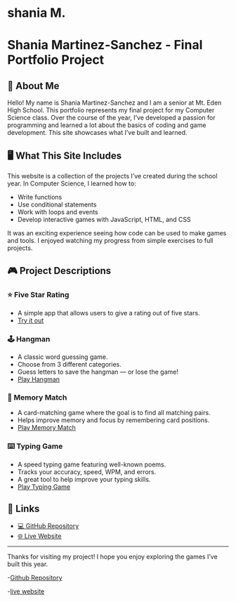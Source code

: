 # shania M. 
# Shania Martinez-Sanchez - Final Portfolio Project

## 👋 About Me

Hello! My name is Shania Martinez-Sanchez and I am a senior at Mt. Eden High School. This portfolio represents my final project for my Computer Science class. Over the course of the year, I’ve developed a passion for programming and learned a lot about the basics of coding and game development. This site showcases what I’ve built and learned.

## 🖥️ What This Site Includes

This website is a collection of the projects I’ve created during the school year. In Computer Science, I learned how to:

- Write functions
- Use conditional statements
- Work with loops and events
- Develop interactive games with JavaScript, HTML, and CSS

It was an exciting experience seeing how code can be used to make games and tools. I enjoyed watching my progress from simple exercises to full projects.

## 🎮 Project Descriptions

### ⭐ Five Star Rating
- A simple app that allows users to give a rating out of five stars.
- [Try it out](rating.html)

### 🕹️ Hangman
- A classic word guessing game.
- Choose from 3 different categories.
- Guess letters to save the hangman — or lose the game!
- [Play Hangman](hangman.html)

### 🧠 Memory Match
- A card-matching game where the goal is to find all matching pairs.
- Helps improve memory and focus by remembering card positions.
- [Play Memory Match](memoryMatch.html)

### ⌨️ Typing Game
- A speed typing game featuring well-known poems.
- Tracks your accuracy, speed, WPM, and errors.
- A great tool to help improve your typing skills.
- [Play Typing Game](typing.html)

## 🔗 Links

- [💻 GitHub Repository](https://github.com/your-username/your-repo-name)  
- [🌐 Live Website](https://your-live-site-url.com)

---

Thanks for visiting my project! I hope you enjoy exploring the games I’ve built this year.

-[Github Repository](https://github.com/SAMhub0614/Final-Project)

-[live website](https://samhub0614.github.io/Final-Project/)
